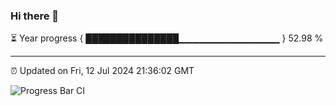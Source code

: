 ### Hi there 👋

⏳ Year progress { ███████████████▁▁▁▁▁▁▁▁▁▁▁▁▁▁▁ } 52.98 %

---

⏰ Updated on Fri, 12 Jul 2024 21:36:02 GMT

![Progress Bar CI](https://github.com/IshwaranRudhara/GIT-ACTION/workflows/Progress%20Bar%20CI/badge.svg)
